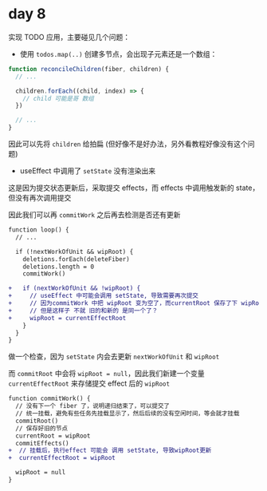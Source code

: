 # day 8

实现 TODO 应用，主要碰见几个问题：

- 使用 `todos.map(..)` 创建多节点，会出现子元素还是一个数组：

```js
function reconcileChildren(fiber, children) {
  // ...

  children.forEach((child, index) => {
    // child 可能是哥 数组
  })

  // ...
}
```

因此可以先将 `children` 给拍扁 (但好像不是好办法，另外看教程好像没有这个问题)

- useEffect 中调用了 `setState` 没有渲染出来

这是因为提交状态更新后，采取提交 effects，而 effects 中调用触发新的 state，但没有再次调用提交

因此我们可以再 `commitWork` 之后再去检测是否还有更新

```diff js
function loop() {
  // ...

  if (!nextWorkOfUnit && wipRoot) {
    deletions.forEach(deleteFiber)
    deletions.length = 0
    commitWork()

+   if (nextWorkOfUnit && !wipRoot) {
+     // useEffect 中可能会调用 setState, 导致需要再次提交
+     // 因为commitWork 中把 wipRoot 变为空了，而currentRoot 保存了下 wipRoot
+     // 但是这样子 不就 旧的和新的 是同一个了？
+     wipRoot = currentEffectRoot
    }
  }
}
```

做一个检查，因为 `setState` 内会去更新 `nextWorkOfUnit` 和 `wipRoot`

而 `commitRoot` 中会将 `wipRoot = null`，因此我们新建一个变量 `currentEffectRoot` 来存储提交 effect 后的 `wipRoot`

```diff js
function commitWork() {
  // 没有下一个 fiber 了，说明递归结束了，可以提交了
  // 统一挂载，避免有些任务先挂载显示了，然后后续的没有空闲时间，等会就才挂载
  commitRoot()
  // 保存好旧的节点
  currentRoot = wipRoot
  commitEffects()
+  // 挂载后，执行effect 可能会 调用 setState, 导致wipRoot更新
+  currentEffectRoot = wipRoot

  wipRoot = null
}
```
